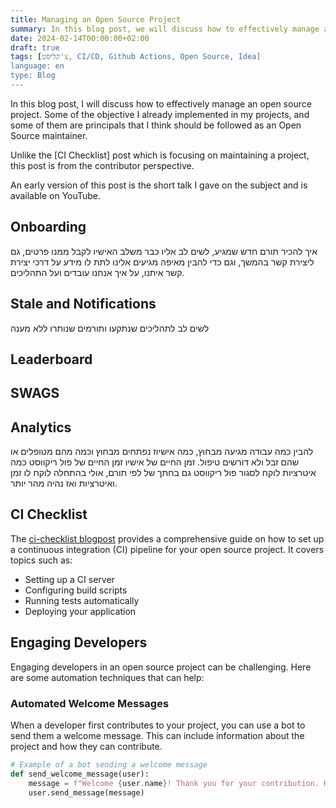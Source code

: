 ```yaml
---
title: Managing an Open Source Project
summary: In this blog post, we will discuss how to effectively manage an open source project. We will start by referencing the ci-checklist blogpost, and then we will explore some automation techniques to engage developers and keep track of their assigned issues.
date: 2024-02-14T00:00:00+02:00
draft: true
tags: [צ'קליסט, CI/CD, Github Actions, Open Source, Idea]
language: en
type: Blog
---
```


In this blog post, I will discuss how to effectively manage an open source project. Some of the objective I already implemented in my projects, and some of them are principals that I think should be followed as an Open Source maintainer.

Unlike the [CI Checklist] post which is focusing on maintaining a project, this post is from the contributor perspective.

An early version of this post is the short talk I gave on the subject and is available on YouTube.

## Onboarding

איך להכיר תורם חדש שמגיע, לשים לב אליו כבר משלב האישיו
לקבל ממנו פרטים, גם ליצירת קשר בהמשך, וגם כדי להבין מאיפה מגיעים אלינו
לתת לו מידע על דרכי יצירת קשר איתנו, על איך אנחנו עובדים ועל התהליכים.

## Stale and Notifications

לשים לב לתהליכים שנתקעו ותורמים שנותרו ללא מענה

## Leaderboard

## SWAGS

## Analytics

להבין כמה עבודה מגיעה מבחוץ, כמה אישיוז נפתחים מבחוץ וכמה מהם מטופלים או שהם זבל ולא דורשים טיפול.
זמן החיים של אישיו
זמן החיים של פול ריקווסט
כמה איטרציות לוקח לסגור פול ריקווסט
גם בחתך של לפי תורם, אולי בהתחלה לוקח לו זמן ואיטרציות ואז נהיה מהר יותר.

## CI Checklist

The [ci-checklist blogpost](link-to-ci-checklist-blogpost) provides a comprehensive guide on how to set up a continuous integration (CI) pipeline for your open source project. It covers topics such as:

- Setting up a CI server
- Configuring build scripts
- Running tests automatically
- Deploying your application

## Engaging Developers

Engaging developers in an open source project can be challenging. Here are some automation techniques that can help:

### Automated Welcome Messages

When a developer first contributes to your project, you can use a bot to send them a welcome message. This can include information about the project and how they can contribute.

```python
# Example of a bot sending a welcome message
def send_welcome_message(user):
    message = f"Welcome {user.name}! Thank you for your contribution. Here's how you can help..."
    user.send_message(message)
```
